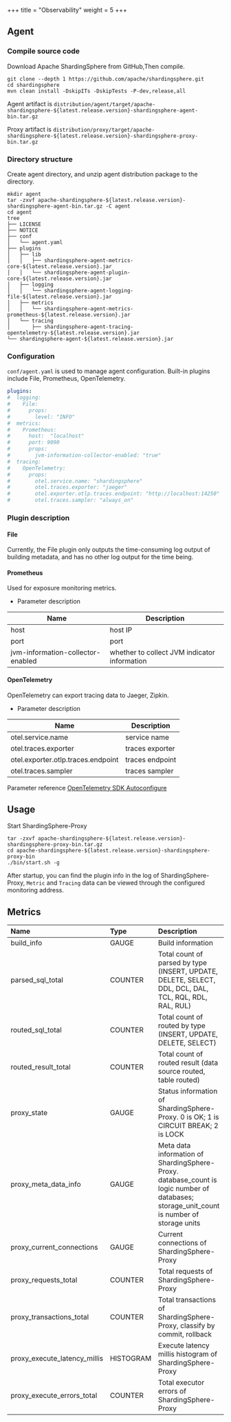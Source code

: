 +++
title = "Observability"
weight = 5
+++

## Agent

### Compile source code

Download Apache ShardingSphere from GitHub,Then compile.

```shell
git clone --depth 1 https://github.com/apache/shardingsphere.git
cd shardingsphere
mvn clean install -DskipITs -DskipTests -P-dev,release,all
```

Agent artifact is `distribution/agent/target/apache-shardingsphere-${latest.release.version}-shardingsphere-agent-bin.tar.gz`

Proxy artifact is `distribution/proxy/target/apache-shardingsphere-${latest.release.version}-shardingsphere-proxy-bin.tar.gz`

### Directory structure

Create agent directory, and unzip agent distribution package to the directory.

```shell
mkdir agent
tar -zxvf apache-shardingsphere-${latest.release.version}-shardingsphere-agent-bin.tar.gz -C agent
cd agent
tree 
├── LICENSE
├── NOTICE
├── conf
│   └── agent.yaml
├── plugins
│   ├── lib
│   │   ├── shardingsphere-agent-metrics-core-${latest.release.version}.jar
│   │   └── shardingsphere-agent-plugin-core-${latest.release.version}.jar
│   ├── logging
│   │   └── shardingsphere-agent-logging-file-${latest.release.version}.jar
│   ├── metrics
│   │   └── shardingsphere-agent-metrics-prometheus-${latest.release.version}.jar
│   └── tracing
│       ├── shardingsphere-agent-tracing-opentelemetry-${latest.release.version}.jar
└── shardingsphere-agent-${latest.release.version}.jar
```

### Configuration

`conf/agent.yaml` is used to manage agent configuration.
Built-in plugins include File, Prometheus, OpenTelemetry.

```yaml
plugins:
#  logging:
#    File:
#      props:
#        level: "INFO"
#  metrics:
#    Prometheus:
#      host:  "localhost"
#      port: 9090
#      props:
#        jvm-information-collector-enabled: "true"
#  tracing:
#    OpenTelemetry:
#      props:
#        otel.service.name: "shardingsphere"
#        otel.traces.exporter: "jaeger"
#        otel.exporter.otlp.traces.endpoint: "http://localhost:14250"
#        otel.traces.sampler: "always_on"
```

### Plugin description

#### File

Currently, the File plugin only outputs the time-consuming log output of building metadata, and has no other log output for the time being.

#### Prometheus

Used for exposure monitoring metrics.

* Parameter description

| Name                              | Description                                  |
|-----------------------------------|----------------------------------------------|
| host                              | host IP                                      |
| port                              | port                                         |
| jvm-information-collector-enabled | whether to collect JVM indicator information |

#### OpenTelemetry

OpenTelemetry can export tracing data to Jaeger, Zipkin.

* Parameter description

| Name                               | Description     |
|------------------------------------|-----------------|
| otel.service.name                  | service name    |
| otel.traces.exporter               | traces exporter |
| otel.exporter.otlp.traces.endpoint | traces endpoint |
| otel.traces.sampler                | traces sampler  |

Parameter reference [OpenTelemetry SDK Autoconfigure](https://github.com/open-telemetry/opentelemetry-java/tree/main/sdk-extensions/autoconfigure)

## Usage

Start ShardingSphere-Proxy

```shell
tar -zxvf apache-shardingsphere-${latest.release.version}-shardingsphere-proxy-bin.tar.gz
cd apache-shardingsphere-${latest.release.version}-shardingsphere-proxy-bin
./bin/start.sh -g
```

After startup, you can find the plugin info in the log of ShardingSphere-Proxy, `Metric` and `Tracing` data can be viewed through the configured monitoring address.

## Metrics

| Name                         | Type      | Description                                                                                                                               |
|:-----------------------------|:----------|:------------------------------------------------------------------------------------------------------------------------------------------|
| build_info                   | GAUGE     | Build information                                                                                                                         |
| parsed_sql_total             | COUNTER   | Total count of parsed by type (INSERT, UPDATE, DELETE, SELECT, DDL, DCL, DAL, TCL, RQL, RDL, RAL, RUL)                                    |
| routed_sql_total             | COUNTER   | Total count of routed by type (INSERT, UPDATE, DELETE, SELECT)                                                                            |
| routed_result_total          | COUNTER   | Total count of routed result (data source routed, table routed)                                                                           |
| proxy_state                  | GAUGE     | Status information of ShardingSphere-Proxy. 0 is OK; 1 is CIRCUIT BREAK; 2 is LOCK                                                        |
| proxy_meta_data_info         | GAUGE     | Meta data information of ShardingSphere-Proxy. database_count is logic number of databases; storage_unit_count is number of storage units |
| proxy_current_connections    | GAUGE     | Current connections of ShardingSphere-Proxy                                                                                               |
| proxy_requests_total         | COUNTER   | Total requests of ShardingSphere-Proxy                                                                                                    |
| proxy_transactions_total     | COUNTER   | Total transactions of ShardingSphere-Proxy, classify by commit, rollback                                                                  |
| proxy_execute_latency_millis | HISTOGRAM | Execute latency millis histogram of ShardingSphere-Proxy                                                                                  |
| proxy_execute_errors_total   | COUNTER   | Total executor errors of ShardingSphere-Proxy                                                                                             |
